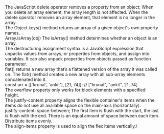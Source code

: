 The JavaScript delete operator removes a property from an object; When you delete an array element, the array length is not affected. When the delete operator removes an array element, that element is no longer in the array. \
The Object.keys() method returns an array of a given object's own property names. \
Array.isArray(obj) The isArray() method determines whether an object is an array. \
The destructuring assignment syntax is a JavaScript expression that unpacks values from arrays, or properties from objects, and assign into variables. It can also unpack properties from objects passed as function parameter. \
flat() returns a new array that’s a flattened version of the array it was called on. The flat() method creates a new array with all sub-array elements concatenated into it. \
const arr = [['krunal', 'ankit'], [21, 74]]; // ["krunal", "ankit", 21, 74]    \
The overflow property only works for block elements with a specified height. \
The justify-content property aligns the flexible container's items when the items do not use all available space on the main-axis (horizontally).\
justify-content: space-between; The first item is flush with the start, the last is flush with the end. There is an equal amount of space between each item. Distribute items evenly.\
The align-items property is used to align the flex items vertically.\

